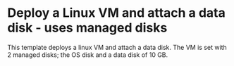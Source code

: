 # Deploy a Linux VM and attach a data disk - uses managed disks

This template deploys a linux VM and attach a data disk. The VM is set with 2 managed disks; the OS disk and a data disk of 10 GB.
